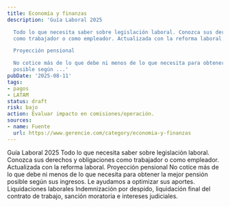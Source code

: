 ```yaml
---
title: Economía y finanzas
description: 'Guía Laboral 2025

  Todo lo que necesita saber sobre legislación laboral. Conozca sus derechos y obligaciones
  como trabajador o como empleador. Actualizada con la reforma laboral.

  Proyección pensional

  No cotice más de lo que debe ni menos de lo que necesita para obtener la mejor pensión
  posible según ...'
pubDate: '2025-08-11'
tags:
- pagos
- LATAM
status: draft
risk: bajo
action: Evaluar impacto en comisiones/operación.
sources:
- name: Fuente
  url: https://www.gerencie.com/category/economia-y-finanzas
---
```

Guía Laboral 2025
Todo lo que necesita saber sobre legislación laboral. Conozca sus derechos y obligaciones como trabajador o como empleador. Actualizada con la reforma laboral.
Proyección pensional
No cotice más de lo que debe ni menos de lo que necesita para obtener la mejor pensión posible según sus ingresos. Le ayudamos a optimizar sus aportes.
Liquidaciones laborales
Indemnización por despido, liquidación final del contrato de trabajo, sanción moratoria e intereses judiciales.